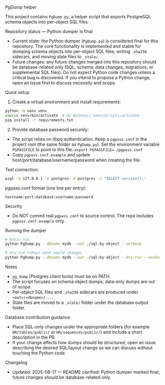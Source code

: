 PgDump helper

This project contains `PgDump.py`, a helper script that exports PostgreSQL schema objects into per-object SQL files.

Repository status — Python dumper is final

- Current state: the Python dumper (`PgDump.py`) is considered final for this repository. The core functionality is implemented and stable for dumping schema objects into per-object SQL files, writing `.sha256` sidecars, and moving stale files to `_stale/`.
- Future changes: any future changes merged into this repository should be database-related only (SQL, schema, data changes, migrations, or supplemental SQL files). Do not expect Python code changes unless a critical bug is discovered. If you intend to propose a Python change, open an issue first to discuss necessity and scope.

Quick setup

1. Create a virtual environment and install requirements:

```bash
python -m venv venv
source venv/bin/activate  # On Windows: venv\Scripts\activate
pip install -r requirements.txt
```

2. Provide database password securely:

- The script relies on libpq authentication. Keep a `pgpass.conf` in the project root (the same folder as `PgDump.py`). Set the environment variable `PGPASSFILE` to point to this file: `export PGPASSFILE=./pgpass.conf`
- Copy `pgpass.conf.example` and update host/port/database/username/password when creating the file.

Test connection:

```bash
psql -h 127.0.0.1 -U postgres -d postgres -c "SELECT version();"
```

pgpass.conf format (one line per entry):

```
hostname:port:database:username:password
```

Security

- Do NOT commit real `pgpass.conf` to source control. The repo includes `pgpass.conf.example` only.

Running the dumper

```bash
# basic run
python PgDump.py --dbname mydb --out ./sql-by-object --verbose

# dry-run (shows what would change)
python PgDump.py --dbname mydb --out ./sql-by-object --dry-run --verbose
```

Notes

- `pg_dump` (Postgres client tools) must be on PATH.
- The script focuses on schema object dumps; data-only dumps are out of scope.
- Per-object SQL files and `.sha256` sidecars are produced under `<out>/<dbname>/...`.
- Stale files are moved to a `_stale/` folder under the database output folder.

Database contribution guidance

- Place SQL-only changes under the appropriate folders (for example `HR/tables/public/` or `HR/sequences/public/`) and include a short description in the PR.
- If your change affects how dumps should be structured, open an issue describing the desired SQL/layout change so we can discuss without touching the Python code.

Changelog

- Updated: 2025-08-17 — README clarified: Python dumper marked final; future changes should be database-related only.
